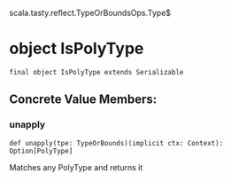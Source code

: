 scala.tasty.reflect.TypeOrBoundsOps.Type$
# object IsPolyType

<pre><code class="language-scala" >final object IsPolyType extends Serializable</pre></code>
## Concrete Value Members:
### unapply
<pre><code class="language-scala" >def unapply(tpe: TypeOrBounds)(implicit ctx: Context): Option[PolyType]</pre></code>
Matches any PolyType and returns it

